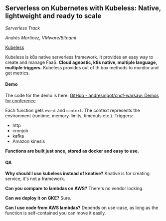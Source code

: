 ## Serverless on Kubernetes with Kubeless: Native, lightweight and ready to scale

_Serverless Track_

_Andrés Martínez, VMware/Bitnami_

[Kubeless](https://kubeless.io)

Kubeless is k8s native serverless framework. It provides an easy way to create and manage FaaS.
**Cloud agnostic, k8s native, multiple language, multiple triggers.** Kubeless provides out of th box methods to monitor and get metrics.

#### Demo
The code for the demo is here:
[GitHub - andresmgot/cncf-warsaw: Demos for conference](https://github.com/andresmgot/cncf-warsaw)

Each function gets `event` and `context`. The context represents the environment (runtime, memory-limits, timeouts etc.).
Triggers:
- http
- cronjob
- kafka
- Amazon kinesis

**Functions are built just once, stored as docker and easy to use.**

#### QA
**Why should I use kubeless instead of knative?** Knative is for creating service, it's not a framework.

**Can you compare to lambdas on AWS?** There's no vendor locking.

**Can we deploy it on GKE?** Sure.

**Can I use code from AWS lambdas?** Depends on use-case, as long as the function is self-contained you can move it easily.
